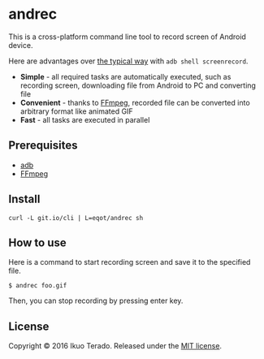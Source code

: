 # andrec

This is a cross-platform command line tool to record screen of Android device.

Here are advantages over
[the typical way](https://developer.android.com/studio/command-line/shell.html#screenrecord)
 with ```adb shell screenrecord```.

* **Simple** - all required tasks are automatically executed, such as recording screen, downloading file from Android to PC and converting file
* **Convenient** - thanks to [FFmpeg](https://ffmpeg.org/), recorded file can be converted into arbitrary format like animated GIF
* **Fast** - all tasks are executed in parallel

## Prerequisites

* [adb](https://developer.android.com/studio/command-line/adb.html)
* [FFmpeg](https://ffmpeg.org/)


## Install

```
curl -L git.io/cli | L=eqot/andrec sh
```


## How to use

Here is a command to start recording screen and save it to the specified file.

```
$ andrec foo.gif
```

Then, you can stop recording by pressing enter key.


## License

Copyright &copy; 2016 Ikuo Terado. Released under the [MIT license](http://www.opensource.org/licenses/mit-license.php).
